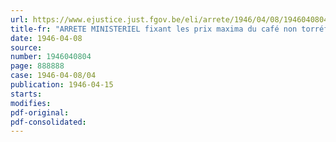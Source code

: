 ```yaml
---
url: https://www.ejustice.just.fgov.be/eli/arrete/1946/04/08/1946040804/justel
title-fr: "ARRETE MINISTERIEL fixant les prix maxima du café non torréfié"
date: 1946-04-08
source:
number: 1946040804
page: 888888
case: 1946-04-08/04
publication: 1946-04-15
starts:
modifies:
pdf-original:
pdf-consolidated:
---
```


